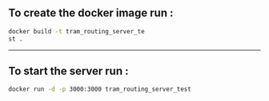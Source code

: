## To create the docker image run :

```bash
docker build -t tram_routing_server_te
st .
```

---

## To start the server run :

```bash
docker run -d -p 3000:3000 tram_routing_server_test
```
